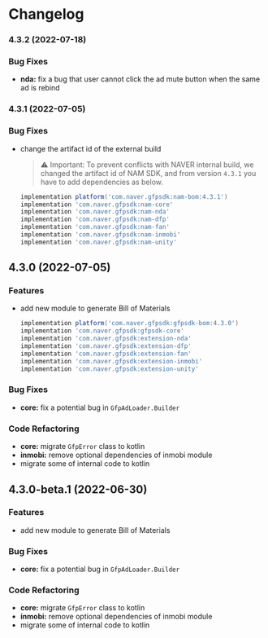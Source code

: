 # Changelog

### 4.3.2 (2022-07-18)


### Bug Fixes

* **nda:** fix a bug that user cannot click the ad mute button when the same ad is rebind

### 4.3.1 (2022-07-05)


### Bug Fixes

* change the artifact id of the external build

    >⚠️ Important: To prevent conflicts with NAVER internal build, we changed the artifact id of NAM SDK, and from version `4.3.1` you have to add dependencies as below.

    ```groovy
    implementation platform('com.naver.gfpsdk:nam-bom:4.3.1')
    implementation 'com.naver.gfpsdk:nam-core'
    implementation 'com.naver.gfpsdk:nam-nda'
    implementation 'com.naver.gfpsdk:nam-dfp'
    implementation 'com.naver.gfpsdk:nam-fan'
    implementation 'com.naver.gfpsdk:nam-inmobi'
    implementation 'com.naver.gfpsdk:nam-unity'
    ```

## 4.3.0 (2022-07-05)


### Features

* add new module to generate Bill of Materials 

    ```groovy
    implementation platform('com.naver.gfpsdk:gfpsdk-bom:4.3.0')
    implementation 'com.naver.gfpsdk:gfpsdk-core'
    implementation 'com.naver.gfpsdk:extension-nda'
    implementation 'com.naver.gfpsdk:extension-dfp'
    implementation 'com.naver.gfpsdk:extension-fan'
    implementation 'com.naver.gfpsdk:extension-inmobi'
    implementation 'com.naver.gfpsdk:extension-unity'
    ```


### Bug Fixes

* **core:** fix a potential bug in `GfpAdLoader.Builder` 


### Code Refactoring

* **core:** migrate `GfpError` class to kotlin 
* **inmobi:** remove optional dependencies of inmobi module 
* migrate some of internal code to kotlin


## 4.3.0-beta.1 (2022-06-30)

### Features

* add new module to generate Bill of Materials

### Bug Fixes

* **core:** fix a potential bug in `GfpAdLoader.Builder`

### Code Refactoring

* **core:** migrate `GfpError` class to kotlin
* **inmobi:** remove optional dependencies of inmobi module
* migrate some of internal code to kotlin
